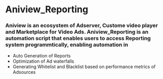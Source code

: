 # Aniview_Reporting

### Aniview is an ecosystem of Adserver, Custome video player and Marketplace for Video Ads. Aniview_Reporting is an automation script that enables users to access Reporting system programmtically, enabling automation in 
    
  * Auto Generation of Reports
  * Optimization of Ad waterfalls
  * Generating Whitelist and Blacklist based on performance metrics of Adsources
